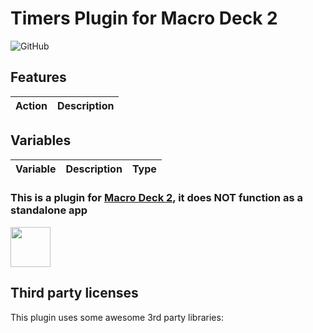 # Timers Plugin for Macro Deck 2
![GitHub](https://img.shields.io/github/license/boingtheboeing/MacroDeck-TimpersPlugin)

## Features
| Action | Description |
| --- | --- |


## Variables
| Variable | Description | Type |
| --- | --- | --- |


### This is a plugin for [Macro Deck 2](https://github.com/SuchByte/Macro-Deck), it does NOT function as a standalone app
<img height="64px" src="https://macrodeck.org/images/macro_deck_2_community_plugin.png" />

## Third party licenses
This plugin uses some awesome 3rd party libraries:
